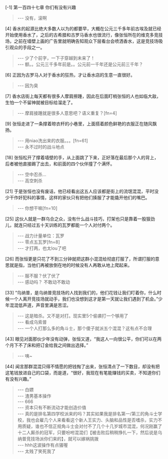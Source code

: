 
[-1] 第一百四十七章 你们有没有兴趣
>--- 没有，滚啊<br>

[4] 香水的起源比绝大多数人以为的都要早，大概在公元三千多年前古埃及就已经开始使用香水了，之后的古希腊和古罗马香水也很流行，像张恒所在的维克多竞技场，之前在墙壁上画的广告里就明确告知观众下层看台会喷洒香水，这是竞技场吸引观众的手段之一。
>--- 少了个前字，一下子穿越到未来了！<br>
>--- 额。。公元三千多年前是。。公元前一千年还是公元前三千年？<br>

[6] 正因为古罗马人对于香水的狂热，才让香水店的生意一直很好。
>--- 因为臭<br>

[7] 香水店街上每天都有很多人摩肩擦踵，因此在后面盯梢张恒的人也如临大敌，生怕一个不留神就被目标给溜走了。
>--- 摩肩接踵就是很多人意思吧？语义重复？[fn=4]<br>

[9] 张恒走进了一条撑着晾衣杆的小巷里，上面搭着颜色鲜艳的衣服正在随风飘扬。
>--- 用niao洗出来的衣服。。。[fn=61]<br>
>--- 永不过时的战斗地点<br>

[18] 张恒松开了撑着墙壁的手，从上面跳了下来，正好落在最后那个人的背上，后者被他直接踢了出去，和前面的四个伙伴撞了个满怀。
>--- 空中忍杀…<br>
>--- 高空刺杀<br>

[21] 于是张恒也没有废话，他已经看出这五人应该都是街上的流氓混混，平时没少干作奸犯科的事情，这样的家伙只有把他们揍服了才能撬开他们的嘴巴。
>--- 你想干嘛[fn=10]<br>

[25] 这伙人就是一群乌合之众，没有什么战斗技巧，打架也只是靠着一股狠劲儿，就连只经过五十天训练的瓦罗都能一个人对付两个。
>--- 战力计量单位：瓦罗<br>
>--- 零点五瓦罗[fn=8]<br>
>--- 才打两，也太lou了吧<br>

[26] 而张恒更是只花了不到三分钟就把这群小混混给彻底打服了，所谓打服的意思就是指，当他们再被放倒在地的时候没有人再敢从地上爬起来。
>--- 服不服？伏了伏了<br>
>--- 感动吗？ 不敢动不敢动<br>

[33] “乌纳普，是乌纳普竞技场的人找到我们的，他们花钱让我们盯着你，什么时候一个人离开竞技场就动手，我们也没想到这才是第一天就让我们遇到了机会。”少年混混低声道，声音里满是苦涩。
>--- 这是暗杀。又不是对打。现实里5个偷袭打一个够用了<br>
>--- 看成乌索普<br>
>--- 一个人打那么多的角斗士，那个傻子就派五个混混？这有点不合理<br>

[43] 眼见对面那伙少年没有动弹，张恒又道，“我这人一向很公平，你们可以在两个月下不了床和把订金给我之间做出选择。”
>--- 咦~<br>

[44] 闻言那群混混只得不情愿的把钱掏了出来，张恒清点了一下数目，却没有把这笔钱放进自己的口袋，而是道，“很好，我现在有笔能赚钱的买卖，不知道你们有没有兴趣。”
>--- 白嫖<br>
>--- 渣男基本操作<br>
>--- 666<br>
>--- 资本只有不断流动才能创造价值<br>
>--- 真的是排名第四学校派来的吗？其实如果我是排名第一/第三的角斗士学校，我也会雇几个人来看看这个新人王实力、头脑和品性是否嗜杀，实力不用质疑，谁也不信正规角斗士会对付不了几个十几岁城市混混，何况刚赢了十二人厮杀的冠军，只要吩咐混混们【被击败后稍稍挣扎一下，然后说是乌纳普竞技场派你们来的】，就可以嫁祸挑拨<br>
>--- hhh这波操作有点骚喔<br>
>--- 太贱了笑死我了<br>
